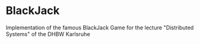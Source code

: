 # BlackJack
Implementation of the famous BlackJack Game for the lecture "Distributed Systems" of the DHBW Karlsruhe
